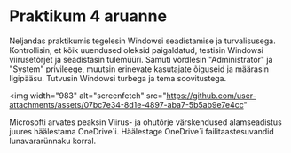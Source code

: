 # Praktikum 4 aruanne

Neljandas praktikumis tegelesin Windowsi seadistamise ja turvalisusega. Kontrollisin, et kõik uuendused oleksid paigaldatud, testisin Windowsi viirusetõrjet ja seadistasin tulemüüri. Samuti võrdlesin "Administrator" ja "System" privileege, muutsin erinevate kasutajate õiguseid ja määrasin ligipääsu. Tutvusin Windowsi turbega ja tema soovitustega.

<img width="983" alt="screenfetch" src="https://github.com/user-attachments/assets/07bc7e34-8d1e-4897-aba7-5b5ab9e7e4cc"




Microsofti arvates peaksin Viirus- ja ohutõrje värskendused alamseadistus juures häälestama OneDrive´i. Häälestage OneDrive´i failitaastesuvandid lunavararünnaku korral.
